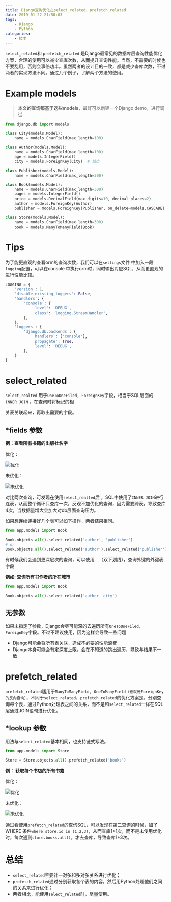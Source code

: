 ```yaml
---
title: Django查询优化之select_related、prefetch_related
date: 2019-01-22 21:50:03
tags:
    - Django
    - Python
categories:
    - 技术
---
```


`select_related`和  `prefetch_related` 是Django最常见的数据库层查询性能优化方案，合理的使用可以减少查库次数，从而提升查询性能。当然，不需要的时候也不要乱用，否则会事倍功半。虽然两者的设计目的一致，都是减少查库次数，不过两者的实现方法不同。通过几个例子，了解两个方法的使用。


# Example models

> **本文的查询都基于这些models**，最好可以新建一个Django demo，进行调试

```python
from django.db import models

class City(models.Model):
    name = models.CharField(max_length=100)

class Author(models.Model):
    name = models.CharField(max_length=100)
    age = models.IntegerField()
    city = models.ForeignKey(City)  # 城市

class Publisher(models.Model):
    name = models.CharField(max_length=300)

class Book(models.Model):
    name = models.CharField(max_length=300)
    pages = models.IntegerField()
    price = models.DecimalField(max_digits=10, decimal_places=2)
    author = models.ForeignKey(Author)
    publisher = models.ForeignKey(Publisher, on_delete=models.CASCADE)

class Store(models.Model):
    name = models.CharField(max_length=300)
    book = models.ManyToManyField(Book)
```



# Tips

为了能更直观的查看orm的查询次数，我们可以在`settings`文件 中加入一段`logging`配置，可以在console 中执行orm时，同时输出对应SQL，从而更直观的进行性能比较。

<!-- more -->

```python
LOGGING = {
    'version': 1,
    'disable_existing_loggers': False,
    'handlers': {
        'console': {
            'level': 'DEBUG',
            'class': 'logging.StreamHandler',
        },
    },
    'loggers': {
        'django.db.backends': {
            'handlers': ['console'],
            'propagate': True,
            'level': 'DEBUG',
        },
    }
}
```



# select_related

`select_realted` 用于`OneToOneFiled, ForeignKey`字段，相当于SQL层面的 `INNER JOIN` ，在查询时将标记的相

关表关联起来，再取出需要的字段。

## *fields 参数

**例：查看所有书籍的出版社名字**

优化：

![优化](http://picture.wzmmmmj.com/use_select_related.png)

未优化：

![未优化](http://picture.wzmmmmj.com/no_use_select_related.png)



对比两次查询，可发现在使用`select_realted`后 ，SQL中使用了`INNER JOIN`进行连表，从而整个循环只查库一次，反观不加优化的查询，因为需要跨表，导致查库4次，当数据量增大会加大对db层面查询压力。

如果想连续连接好几个表可以如下操作，两者结果相同。

```python
from app.models import Book

Book.objects.all().select_related('author', 'publisher')
# or
Book.objects.all().select_related('author').select_related('publisher') # Django1.7后
```

有时候我们会遇到更深层次的查询，可以使用`__`（双下划线），查询外键的外键表字段

**例如: 查询所有书作者的所在城市**

```python
from app.models import Book

Book.objects.all().select_related('author__city')
```

## 无参数

如果未指定了参数，Django会尽可能深的去遍历所有`OneToOneFiled, ForeignKey`字段。不过不建议使用，因为这样会导致一些问题

- Django可能会将所有表关联，造成不必要的性能浪费
- Django本身可能会有定深度上限，会在不知道的跳出遍历，导致与结果不一致

# prefetch_related

`prefetch_related`适用于`ManyToManyField, OneToManyField（也就是ForeignKey的反向查询）`，不同于`select_related`，`prefetch_related`的优化方案是，分别查询每个表，通过Python处理表之间的关系，而不是和`select_related`一样在SQL层通过JOIN语句进行优化。

## *lookup 参数

用法与`select_related`基本相同，也支持链式写法。

```python
from app.models import Store

Store = Store.objects.all().prefetch_related('books')
```



**例： 获取每个书店的所有书籍**

优化：

![优化](http://picture.wzmmmmj.com/use_prefetch_related.png)

未优化：

![未优化](http://picture.wzmmmmj.com/no_use_prefetch_related.png)

通过看使用`prefetch_related`的查询SQL，可以发现在第二查询的时候，加了WHERE 条件`where store.id in (1,2,3)`，从而查库1+1次，而不是未使用优化时，每次遇到`store.books.all()`，才去查库，导致查库1+3次。

# 总结

- `select_related`主要针一对多和多对多关系进行优化；
- `prefetch_related`通过分别获取各个表的内容，然后用Python处理他们之间的关系来进行优化；
-  两者相比，能使用`select_related`时，尽量使用。
